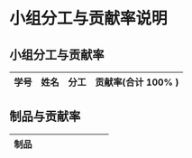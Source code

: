 # 小组分工与贡献率说明



## 小组分工与贡献率

|    学号    |      姓名      |                    分工                    | 贡献率(合计 100% ) |
| :------: | :----------: | :--------------------------------------: | :-----------: |




## 制品与贡献率



| 制品   |                           |   |  |  |  |  |  |   |
| ---- | ------------------------- | ---- | ---- | ---- | ---- | ---- | ---- | ---- |

